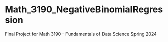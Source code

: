 # Math_3190_NegativeBinomialRegression
Final Project for Math 3190 - Fundamentals of Data Science Spring 2024
